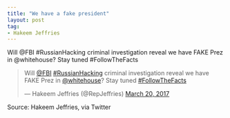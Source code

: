 ```yaml
---
title: "We have a fake president"
layout: post
tag:
- Hakeem Jeffries
---
```


Will @FBI #RussianHacking criminal investigation reveal we have FAKE Prez in @whitehouse? Stay tuned #FollowTheFacts

<blockquote class="twitter-tweet"><p lang="en" dir="ltr">Will <a href="https://twitter.com/FBI?ref_src=twsrc%5Etfw">@FBI</a> <a href="https://twitter.com/hashtag/RussianHacking?src=hash&amp;ref_src=twsrc%5Etfw">#RussianHacking</a> criminal investigation reveal we have FAKE Prez in <a href="https://twitter.com/WhiteHouse?ref_src=twsrc%5Etfw">@whitehouse</a>? Stay tuned <a href="https://twitter.com/hashtag/FollowTheFacts?src=hash&amp;ref_src=twsrc%5Etfw">#FollowTheFacts</a></p>&mdash; Hakeem Jeffries (@RepJeffries) <a href="https://twitter.com/RepJeffries/status/843897667830894596?ref_src=twsrc%5Etfw">March 20, 2017</a></blockquote> <script async src="https://platform.twitter.com/widgets.js" charset="utf-8"></script>

Source: Hakeem Jeffries, via Twitter
